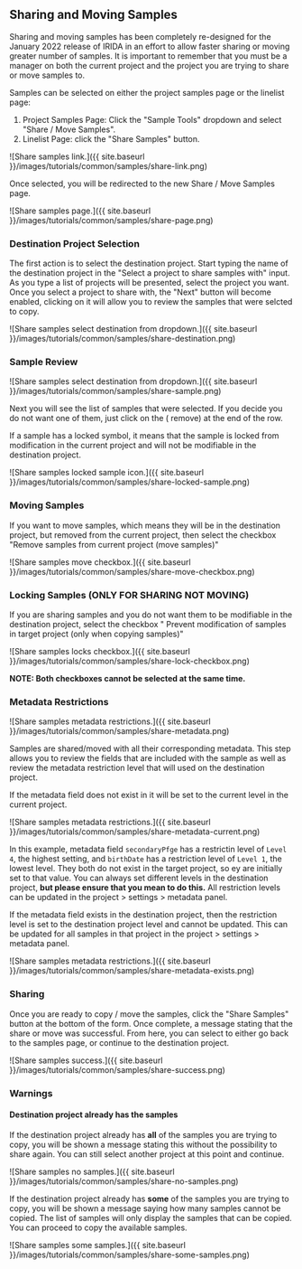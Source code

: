 ## Sharing and Moving Samples

Sharing and moving samples has been completely re-designed for the January 2022 release of IRIDA in an effort to allow
faster sharing or moving greater number of samples. It is important to remember that you must be a manager on both the
current project and the project you are trying to share or move samples to.

Samples can be selected on either the project samples page or the linelist page:

1. Project Samples Page: Click the "Sample Tools" dropdown and select "Share / Move Samples".
2. Linelist Page: click the "Share Samples" button.

![Share samples link.]({{ site.baseurl }}/images/tutorials/common/samples/share-link.png)

Once selected, you will be redirected to the new Share / Move Samples page.

![Share samples page.]({{ site.baseurl }}/images/tutorials/common/samples/share-page.png)

### Destination Project Selection

The first action is to select the destination project. Start typing the name of the destination project in the "Select a
project to share samples with" input. As you type a list of projects will be presented, select the project you want.
Once you select a project to share with, the "Next" button will become enabled, clicking on it will allow you to review
the samples that were selcted to copy.

![Share samples select destination from dropdown.]({{ site.baseurl
}}/images/tutorials/common/samples/share-destination.png)

### Sample Review

![Share samples select destination from dropdown.]({{ site.baseurl }}/images/tutorials/common/samples/share-sample.png)

Next you will see the list of samples that were selected. If you decide you do not want one of them, just click on the (
remove) at the end of the row.

If a sample has a locked symbol, it means that the sample is locked from modification in the current project and will
not be modifiable in the destination project.

![Share samples locked sample icon.]({{ site.baseurl }}/images/tutorials/common/samples/share-locked-sample.png)

### Moving Samples

If you want to move samples, which means they will be in the destination project, but removed from the current project,
then select the checkbox "Remove samples from current project (move samples)"

![Share samples move checkbox.]({{ site.baseurl }}/images/tutorials/common/samples/share-move-checkbox.png)

### Locking Samples (ONLY FOR SHARING NOT MOVING)

If you are sharing samples and you do not want them to be modifiable in the destination project, select the checkbox "
Prevent modification of samples in target project (only when copying samples)"

![Share samples locks checkbox.]({{ site.baseurl }}/images/tutorials/common/samples/share-lock-checkbox.png)

**NOTE: Both checkboxes cannot be selected at the same time.**

### Metadata Restrictions

![Share samples metadata restrictions.]({{ site.baseurl }}/images/tutorials/common/samples/share-metadata.png)

Samples are shared/moved with all their corresponding metadata. This step allows you to review the fields that are
included with the sample as well as review the metadata restriction level that will used on the destination project.

If the metadata field does not exist in it will be set to the current level in the current project.

![Share samples metadata restrictions.]({{ site.baseurl }}/images/tutorials/common/samples/share-metadata-current.png)

In this example, metadata field `secondaryPfge` has a restrictin level of `Level 4`, the highest setting,
and `birthDate` has a restriction level of `Level 1`, the lowest level. They both do not exist in the target project, so
ey are initially set to that value. You can always set different levels in the destination project, **but please ensure
that you mean to do this.**  All restriction levels can be updated in the project > settings > metadata panel.

If the metadata field exists in the destination project, then the restriction level is set to the destination project
level and cannot be updated. This can be updated for all samples in that project in the project > settings > metadata
panel.

![Share samples metadata restrictions.]({{ site.baseurl }}/images/tutorials/common/samples/share-metadata-exists.png)

### Sharing

Once you are ready to copy / move the samples, click the "Share Samples" button at the bottom of the form. Once
complete, a message stating that the share or move was successful. From here, you can select to either go back to the
samples page, or continue to the destination project.

![Share samples success.]({{ site.baseurl }}/images/tutorials/common/samples/share-success.png)

### Warnings

#### Destination project already has the samples

If the destination project already has **all** of the samples you are trying to copy, you will be shown a message stating this without the possibility to share again.  You can still select another project at this point and continue.

![Share samples no samples.]({{ site.baseurl }}/images/tutorials/common/samples/share-no-samples.png)

If the destination project already has **some** of the samples you are trying to copy, you will be shown a message saying how many samples cannot be copied.  The list of samples will only display the samples that can be copied.  You can proceed to copy the available samples.

![Share samples some samples.]({{ site.baseurl }}/images/tutorials/common/samples/share-some-samples.png)